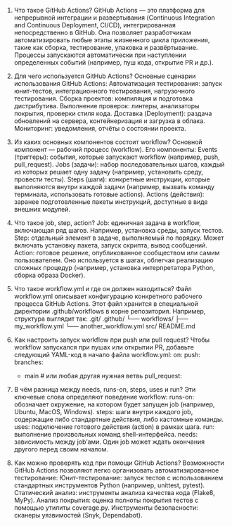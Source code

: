 1. Что такое GitHub Actions?
GitHub Actions — это платформа для непрерывной интеграции и развертывания (Continuous Integration and Continuous Deployment, CI/CD), интегрированная непосредственно в GitHub. Она позволяет разработчикам автоматизировать любые этапы жизненного цикла приложения, такие как сборка, тестирование, упаковка и развёртывание. Процессы запускаются автоматически при наступлении определенных событий (например, пуш кода, открытие PR и др.).

2. Для чего используется GitHub Actions?
Основные сценарии использования GitHub Actions:
Автоматизация тестирования: запуск юнит-тестов, интеграционного тестирования, нагрузочного тестирования.
Сборка проектов: компиляция и подготовка дистрибутива.
Выполнение проверок: линтеры, анализаторы покрытия, проверки стиля кода.
Доставка (Deployment): раздача обновлений на сервера, контейнеризация и загрузка в облака.
Мониторинг: уведомления, отчёты о состоянии проекта.

3. Из каких основных компонентов состоит workflow?
Основной компонент — рабочий процесс (workflow). Его компоненты:
Events (триггеры): события, которые запускают workflow (например, push, pull_request).
Jobs (задачи): набор последовательных шагов, каждый из которых решает одну задачу (например, установить среду, провести тесты).
Steps (шаги): конкретные инструкции, которые выполняются внутри каждой задачи (например, вызвать команду терминала, использовать готовые actions).
Actions (действия): заранее подготовленные пакеты инструкций, доступные в виде внешних модулей.

4. Что такое job, step, action?
Job: единичная задача в workflow, включающая ряд шагов. Например, установка среды, запуск тестов.
Step: отдельный элемент в задаче, выполняемый по порядку. Может включать установку пакета, запуск скрипта, вывод сообщений.
Action: готовое решение, опубликованное сообществом или самим пользователем. Оно используется в шагах, облегчая реализацию сложных процедур (например, установка интерпретатора Python, сборка образа Docker).

5. Что такое workflow.yml и где он должен находиться?
Файл workflow.yml описывает конфигурацию конкретного рабочего процесса GitHub Actions. Этот файл хранится в специальной директории .github/workflows в корне репозитория.
Например, структура выглядит так:
.git/
.github/
    └── workflows/
            ├── my_workflow.yml
            └── another_workflow.yml
src/
README.md

6. Как настроить запуск workflow при push или pull request?
Чтобы workflow запускался при пушах или открытии PR, добавьте следующий YAML-код в начало файла workflow.yml:
on:
  push:
    branches:
      - main # или любая другая нужная ветвь
  pull_request:

7. В чём разница между needs, runs-on, steps, uses и run?
Эти ключевые слова определяют поведение workflow:
runs-on: обозначает окружение, на котором будет запущен job (например, Ubuntu, MacOS, Windows).
steps: шаги внутри каждого job, содержащие либо стандартные действия, либо кастомные команды.
uses: подключение готового действия (action) в рамках шага.
run: выполнение произвольных команд shell-интерфейса.
needs: зависимость между job’ами. Один job может ждать окончания другого перед своим началом.

8. Как можно проверять код при помощи GitHub Actions?
Возможности GitHub Actions позволяют легко организовать автоматизированное тестирование:
Юнит-тестирование: запуск тестов с использованием стандартных инструментов Python (например, unittest, pytest).
Статический анализ: инструменты анализа качества кода (Flake8, MyPy).
Анализ покрытия: оценка полноты покрытия тестов с помощью утилиты coverage.py.
Инструменты безопасности: сканеры уязвимостей (Snyk, Dependabot).
